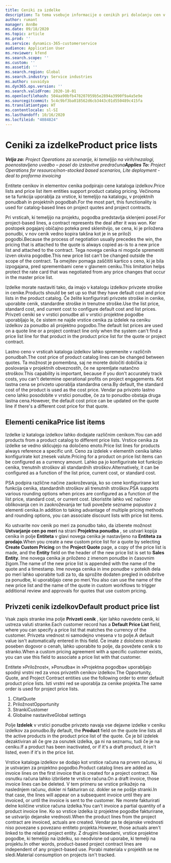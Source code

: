 ```yaml
---
title: Ceniki za izdelke
description: Ta tema vsebuje informacije o cenikih pri določanju cen v katalogu, ki se uporabljajo za ponudbe in pogodbe za projekte.
author: rumant
manager: AnnBe
ms.date: 09/18/2020
ms.topic: article
ms.prod: ''
ms.service: dynamics-365-customerservice
audience: Application User
ms.reviewer: kfend
ms.search.scope: ''
ms.custom: ''
ms.assetid: ''
ms.search.region: Global
ms.search.industry: Service industries
ms.author: suvaidya
ms.dyn365.ops.version: ''
ms.search.validFrom: 2020-10-01
ms.openlocfilehash: 504aa90bfb478207059b5e2894a3990f9a4a5e9e
ms.sourcegitcommit: 5c4c9bf3ba018562d6cb3443c01d550489c415fa
ms.translationtype: HT
ms.contentlocale: sl-SI
ms.lasthandoff: 10/16/2020
ms.locfileid: "4084824"
---
```

# <a name="product-price-lists"></a><span data-ttu-id="724ab-103">Ceniki za izdelke</span><span class="sxs-lookup"><span data-stu-id="724ab-103">Product price lists</span></span>

<span data-ttu-id="724ab-104">_**Velja za:** Project Operations za scenarije, ki temeljijo na virih/nezalogi, poenostavljeno uvedbo – posel do izstavitve predračuna_</span><span class="sxs-lookup"><span data-stu-id="724ab-104">_**Applies To:** Project Operations for resource/non-stocked based scenarios, Lite deployment - deal to proforma invoicing_</span></span>

<span data-ttu-id="724ab-105">Entitete cenikov in elementov cenika podpirajo cene kataloga izdelkov.</span><span class="sxs-lookup"><span data-stu-id="724ab-105">Price lists and price list item entities support product catalog pricing.</span></span> <span data-ttu-id="724ab-106">Večinoma se ta funkcija uporablja za vrstice, ki temeljijo na katalogu, v projektnih ponudbah in projektnih pogodbah.</span><span class="sxs-lookup"><span data-stu-id="724ab-106">For the most part, this functionality is used for catalog-based lines on project quotes and project contracts.</span></span>

<span data-ttu-id="724ab-107">Pri vrsticah, ki temeljijo na projektu, pogodba predstavlja sklenjeni posel.</span><span class="sxs-lookup"><span data-stu-id="724ab-107">For project-based lines, a contract represents the deal after it was won.</span></span> <span data-ttu-id="724ab-108">Ker postopek pogajanj običajno poteka pred sklenitvijo, se cena, ki je priložena ponudbi, v nov cenik vedno kopira takšna kot je in se priloži pogodbi.</span><span class="sxs-lookup"><span data-stu-id="724ab-108">Because the process of negotiation usually precedes the win, the pricing that is attached to the quote is always copied as-is to a new price list and attached to the contract.</span></span> <span data-ttu-id="724ab-109">Tega novega cenika ni mogoče spremeniti izven okvira pogodbe.</span><span class="sxs-lookup"><span data-stu-id="724ab-109">This new price list can't be changed outside the scope of the contract.</span></span> <span data-ttu-id="724ab-110">Ta omejitev pomaga zaščititi kartico s ceno, ki je bila izpogajana, pred spremembami cene v glavnem ceniku.</span><span class="sxs-lookup"><span data-stu-id="724ab-110">This limitation helps protect the rate card that was negotiated from any price changes that occur in the master price list.</span></span>

<span data-ttu-id="724ab-111">Izdelke morate nastaviti tako, da imajo v katalogu izdelkov privzete stroške in cenike.</span><span class="sxs-lookup"><span data-stu-id="724ab-111">Products should be set up so that they have default cost and price lists in the product catalog.</span></span> <span data-ttu-id="724ab-112">Če želite konfigurirati privzete stroške in cenike, uporabite cenik, standardne stroške in trenutne stroške.</span><span class="sxs-lookup"><span data-stu-id="724ab-112">Use the list price, standard cost, and current cost to configure default cost and list prices.</span></span> <span data-ttu-id="724ab-113">Privzeti ceniki se v vrstici ponudbe ali v vrstici projektne pogodbe uporabljajo le, če sistem ne najde vrstice cenika za izdelek na ceniku izdelkov za ponudbo ali projektno pogodbo.</span><span class="sxs-lookup"><span data-stu-id="724ab-113">The default list prices are used on a quote line or a project contract line only when the system can't find a price list line for that product in the product price list for the quote or project contract.</span></span>

<span data-ttu-id="724ab-114">Lastno ceno v vrsticah kataloga izdelkov lahko spremenite v različnih ponudbah.</span><span class="sxs-lookup"><span data-stu-id="724ab-114">The cost price of product catalog lines can be changed between quotes.</span></span> <span data-ttu-id="724ab-115">Ta možnost je pomembna, saj ne morete določiti dobička iz poslovanja v projektnih obveznostih, če ne spremljate natančno stroškov.</span><span class="sxs-lookup"><span data-stu-id="724ab-115">This capability is important, because if you don't accurately track costs, you can't determine operational profits on project engagements.</span></span> <span data-ttu-id="724ab-116">Kot lastna cena se privzeto uporablja standardna cena.</span><span class="sxs-lookup"><span data-stu-id="724ab-116">By default, the standard cost of the product is used as the cost price.</span></span> <span data-ttu-id="724ab-117">Vendar pa privzeto lastno ceno lahko posodobite v vrstici ponudbe, če za to ponudbo obstaja druga lastna cena.</span><span class="sxs-lookup"><span data-stu-id="724ab-117">However, the default cost price can be updated on the quote line if there's a different cost price for that quote.</span></span>

## <a name="price-list-items"></a><span data-ttu-id="724ab-118">Elementi cenika</span><span class="sxs-lookup"><span data-stu-id="724ab-118">Price list items</span></span>

<span data-ttu-id="724ab-119">Izdelke iz kataloga izdelkov lahko dodajate različnim cenikom.</span><span class="sxs-lookup"><span data-stu-id="724ab-119">You can add products from a product catalog to different price lists.</span></span> <span data-ttu-id="724ab-120">Vrstice cenika za izdelke se vedno sklicujejo na določeno enoto.</span><span class="sxs-lookup"><span data-stu-id="724ab-120">Price list lines for products always reference a specific unit.</span></span> <span data-ttu-id="724ab-121">Ceno za izdelek v elementih cenika lahko konfigurirate kot znesek valute.</span><span class="sxs-lookup"><span data-stu-id="724ab-121">Pricing for a product on price list items can be configured as a currency amount.</span></span> <span data-ttu-id="724ab-122">Lahko pa jo konfigurirate kot funkcijo cenika, trenutnih stroškov ali standardnih stroškov.</span><span class="sxs-lookup"><span data-stu-id="724ab-122">Alternatively, it can be configured as a function of the list price, current cost, or standard cost.</span></span>

<span data-ttu-id="724ab-123">PSA podpira različne načine zaokroževanja, ko so cene konfigurirane kot funkcija cenika, standardnih stroškov ali trenutnih stroškov.</span><span class="sxs-lookup"><span data-stu-id="724ab-123">PSA supports various rounding options when prices are configured as a function of the list price, standard cost, or current cost.</span></span> <span data-ttu-id="724ab-124">Izkoristite lahko več načinov oblikovanja cen in zaokroževanja ter tudi povežete sezname popustov z elementi cenika.</span><span class="sxs-lookup"><span data-stu-id="724ab-124">In addition to taking advantage of multiple pricing methods and rounding options, you can associate discount lists with price list items.</span></span> 

<span data-ttu-id="724ab-125">Ko ustvarite nov cenik po meri za ponudbo tako, da izberete možnost **Ustvarjanje cen po meri** na strani **Projektna ponudba** , se ustvari kopija cenika in polje **Entiteta** v glavi novega cenika je nastavljeno na **Entiteta za prodajo**.</span><span class="sxs-lookup"><span data-stu-id="724ab-125">When you create a new custom price list for a quote by selecting **Create Custom Pricing** on the **Project Quote** page, a copy of the price list is made, and the **Entity** field on the header of the new price list is set to **Sales Entity**.</span></span> <span data-ttu-id="724ab-126">Ime novega cenika je priloženo z imenom ponudbe in časovnim žigom.</span><span class="sxs-lookup"><span data-stu-id="724ab-126">The name of the new price list is appended with the name of the quote and a timestamp.</span></span> <span data-ttu-id="724ab-127">Ime novega cenika in ime ponudbe v potekih dela po meri lahko uporabite tudi za to, da sprožite dodaten pregled in odobritve za ponudbe, ki uporabljajo cene po meri.</span><span class="sxs-lookup"><span data-stu-id="724ab-127">You also can use the name of the new price list and the name of the quote in custom workflows to trigger additional review and approvals for quotes that use custom pricing.</span></span>

 
## <a name="default-product-price-list"></a><span data-ttu-id="724ab-128">Privzeti cenik izdelkov</span><span class="sxs-lookup"><span data-stu-id="724ab-128">Default product price list</span></span>
<span data-ttu-id="724ab-129">Vsak zapis stranke ima polje **Privzeti cenik** , kjer lahko navedete cenik, ki ustreza valuti stranke.</span><span class="sxs-lookup"><span data-stu-id="724ab-129">Each customer record has a **Default Price List** field, where you can specify a price list that matches the currency of the customer.</span></span> <span data-ttu-id="724ab-130">Privzeta vrednost ni samodejno vnesena v to polje.</span><span class="sxs-lookup"><span data-stu-id="724ab-130">A default value isn't automatically entered in this field.</span></span> <span data-ttu-id="724ab-131">Če imate z določeno stranko poseben dogovor o cenah, lahko uporabite to polje, da povežete cenik s to stranko.</span><span class="sxs-lookup"><span data-stu-id="724ab-131">When a custom pricing agreement with a specific customer exists, you can use this field to associate a price list with that customer.</span></span>

<span data-ttu-id="724ab-132">Entitete »Priložnost«, »Ponudba« in »Projektna pogodba« uporabljajo spodnji vrstni red za vnos privzetih cenikov izdelkov.</span><span class="sxs-lookup"><span data-stu-id="724ab-132">The Opportunity, Quote, and Project Contract entities use the following order to enter default product price lists.</span></span> <span data-ttu-id="724ab-133">Isti vrstni red se uporablja za cenike projekta.</span><span class="sxs-lookup"><span data-stu-id="724ab-133">The same order is used for project price lists.</span></span>

1.  <span data-ttu-id="724ab-134">Citat</span><span class="sxs-lookup"><span data-stu-id="724ab-134">Quote</span></span>
2.  <span data-ttu-id="724ab-135">Priložnost</span><span class="sxs-lookup"><span data-stu-id="724ab-135">Opportunity</span></span>
3.  <span data-ttu-id="724ab-136">Stranki</span><span class="sxs-lookup"><span data-stu-id="724ab-136">Customer</span></span>
4.  <span data-ttu-id="724ab-137">Globalne nastavitve</span><span class="sxs-lookup"><span data-stu-id="724ab-137">Global settings</span></span> 

<span data-ttu-id="724ab-138">Polje **Izdelek** v vrstici ponudbe privzeto navaja vse dejavne izdelke v ceniku izdelkov za ponudbo.</span><span class="sxs-lookup"><span data-stu-id="724ab-138">By default, the **Product** field on the quote line lists all the active products in the product price list of the quote.</span></span> <span data-ttu-id="724ab-139">Če je bil izdelek dezaktiviran ali če gre za osnutek izdelka, ga ni na seznamu, tudi če je na ceniku.</span><span class="sxs-lookup"><span data-stu-id="724ab-139">If a product has been inactivated, or if it's a draft product, it isn't listed, even if it's in the price list.</span></span> 

<span data-ttu-id="724ab-140">Vrstice kataloga izdelkov se dodajo kot vrstice računa na prvem računu, ki je ustvarjen za projektno pogodbo.</span><span class="sxs-lookup"><span data-stu-id="724ab-140">Product catalog lines are added as invoice lines on the first invoice that is created for a project contract.</span></span> <span data-ttu-id="724ab-141">Na osnutku računa lahko izbrišete te vrstice računa.</span><span class="sxs-lookup"><span data-stu-id="724ab-141">On a draft invoice, those invoice lines can be deleted.</span></span> <span data-ttu-id="724ab-142">V tem primeru se vrstice prikažejo na naslednjem računu, dokler ni fakturiran oz. dokler se ne pošlje stranki.</span><span class="sxs-lookup"><span data-stu-id="724ab-142">In that case, the lines will appear on a subsequent invoice until they are invoiced, or until the invoice is sent to the customer.</span></span> <span data-ttu-id="724ab-143">Ne morete fakturirati delne količine vrstice računa izdelka.</span><span class="sxs-lookup"><span data-stu-id="724ab-143">You can't invoice a partial quantity of a product invoice line.</span></span> <span data-ttu-id="724ab-144">Ko so vrstice izdelka iz projektne pogodbe fakturirane, se ustvarijo dejanske vrednosti.</span><span class="sxs-lookup"><span data-stu-id="724ab-144">When the product lines from the project contract are invoiced, actuals are created.</span></span> <span data-ttu-id="724ab-145">Vendar pa te dejanske vrednosti niso povezane s povezano entiteto projekta.</span><span class="sxs-lookup"><span data-stu-id="724ab-145">However, those actuals aren't linked to the related project entity.</span></span> <span data-ttu-id="724ab-146">Z drugimi besedami, vrstice projektne pogodbe, ki temeljijo na izdelku, so neodvisne od uporabe, ki temelji na projektu.</span><span class="sxs-lookup"><span data-stu-id="724ab-146">In other words, product-based project contract lines are independent of any project-based use.</span></span> <span data-ttu-id="724ab-147">Porabi materiala v projektih se ne sledi.</span><span class="sxs-lookup"><span data-stu-id="724ab-147">Material consumption on projects isn't tracked.</span></span>
